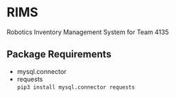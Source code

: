 # RIMS
Robotics Inventory Management System for Team 4135

## Package Requirements
* mysql.connector
* requests\
``` pip3 install mysql.connector requests ```
